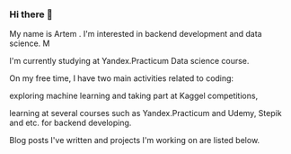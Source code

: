 ### Hi there 👋

My name is Artem . I'm interested in backend development and data science. M

I'm currently studying at Yandex.Practicum Data science course.

On my free time, I have two main activities related to coding:

exploring machine learning and taking part at Kaggel competitions,

learning at several courses such as Yandex.Practicum and Udemy, Stepik and etc. for backend developing.

Blog posts I've written and projects I'm working on are listed below.

